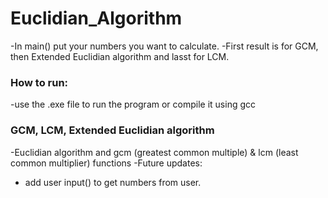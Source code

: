 # Euclidian_Algorithm
-In main() put your numbers you want to calculate.
-First result is for GCM, then Extended Euclidian algorithm and lasst for LCM.
### How to run:
-use the .exe file to run the program or compile it using gcc
### GCM, LCM, Extended Euclidian algorithm
-Euclidian algorithm and gcm (greatest common multiple) & lcm (least common multiplier) functions
-Future updates:
- add user input() to get numbers from user.
